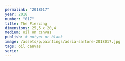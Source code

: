 ```yaml
---
permalink: "2018017"
year: 2018
number: "017"
title: The Piercing
dimensions: 25,5 x 20,4
medium: oil on canvas
publish: # notyet or blank
image: /assets/p/paintings/adria-sartore-2018017.jpg
tags: oil canvas
serie:
---
```

